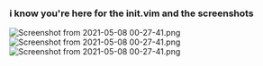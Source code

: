 ### i know you're here for the init.vim and the screenshots
![Screenshot from 2021-05-08 00-27-41.png](https://github.com/nesper8/neovim-dots/blob/main/screenshots/Screenshot%20from%202021-05-08%2000-27-41.png)
![Screenshot from 2021-05-08 00-27-41.png](https://github.com/nesper8/neovim-dots/blob/main/screenshots/Screenshot%20from%202021-05-08%2000-27-57.png)
![Screenshot from 2021-05-08 00-27-41.png](https://github.com/nesper8/neovim-dots/blob/main/screenshots/Screenshot%20from%202021-05-08%2000-27-49.png)
